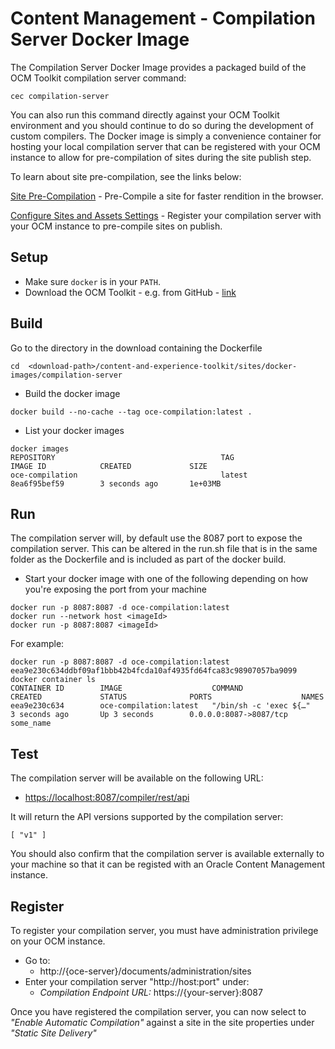 # Content Management - Compilation Server Docker Image

The Compilation Server Docker Image provides a packaged build of the OCM Toolkit compilation server command: 
```
cec compilation-server
```
You can also run this command directly against your OCM Toolkit environment and you should continue to do so during the development of custom compilers. 
The Docker image is simply a convenience container for hosting your local compilation server that can be registered with your OCM instance to allow for pre-compilation of sites during the site publish step. 

To learn about site pre-compilation, see the links below:

[Site Pre-Compilation](../../doc/compiler.md) - Pre-Compile a site for faster rendition in the browser.

[Configure Sites and Assets Settings](https://docs.oracle.com/en/cloud/paas/content-cloud/administer/configure-sites-and-assets-settings.html#GUID-15DDAEC8-4900-4CE6-B916-5BCD862340AE) - Register your compilation server with your OCM instance to pre-compile sites on publish.

## Setup

* Make sure `docker` is in your `PATH`.  
* Download the OCM Toolkit - e.g. from GitHub - [link](https://github.com/oracle/content-and-experience-toolkit/archive/master.zip)

## Build 
Go to the directory in the download containing the Dockerfile 

```
cd  <download-path>/content-and-experience-toolkit/sites/docker-images/compilation-server
```
 
* Build the docker image
 
```
docker build --no-cache --tag oce-compilation:latest .
```

* List your docker images
```
docker images
REPOSITORY                                     TAG                 IMAGE ID            CREATED             SIZE
oce-compilation                                latest              8ea6f95bef59        3 seconds ago       1e+03MB
```

## Run
The compilation server will, by default use the 8087 port to expose the compilation server.  This can be altered in the run.sh file that is in the same folder as the Dockerfile and is included as part of the docker build. 

* Start your docker image with one of the following depending on how you're exposing the port from your machine

```
docker run -p 8087:8087 -d oce-compilation:latest
docker run --network host <imageId>
docker run -p 8087:8087 <imageId> 
```

For example:  
```
docker run -p 8087:8087 -d oce-compilation:latest
eea9e230c634ddbf09af1bbb42b4fcda10af4935fd64fca83c98907057ba9099
docker container ls  
CONTAINER ID        IMAGE                    COMMAND                  CREATED             STATUS              PORTS                    NAMES
eea9e230c634        oce-compilation:latest   "/bin/sh -c 'exec ${…"   3 seconds ago       Up 3 seconds        0.0.0.0:8087->8087/tcp   some_name
```


## Test 
The compilation server will be available on the following URL:
 
* [https://localhost:8087/compiler/rest/api](https://localhost:8087/compiler/rest/api)

It will return the API versions supported by the compilation server: 
```
[ "v1" ]
```

You should also confirm that the compilation server is available externally to your machine so that it can be registed with an Oracle Content Management instance. 

## Register 
To register your compilation server, you must have administration privilege on your OCM instance. 
* Go to: 
	* http<span>://</span>{oce-server}/documents/administration/sites
* Enter your compilation server "http<span>://</span>host:port" under:
	* *Compilation Endpoint URL:* https<span>://</span>{your-server}:8087
	

Once you have registered the compilation server, you can now select to *"Enable Automatic Compilation"* against a site in the site properties under *"Static Site Delivery"*

